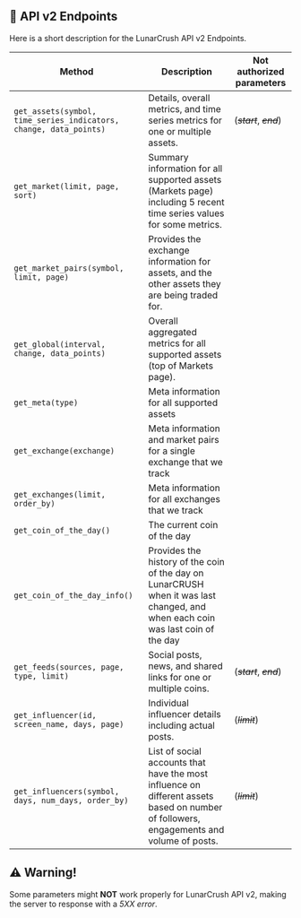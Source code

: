 ## 📜 API v2 Endpoints
Here is a short description for the LunarCrush API v2 Endpoints.

| Method                                                                | Description                                                                                                                             | Not authorized parameters |
|-----------------------------------------------------------------------|-----------------------------------------------------------------------------------------------------------------------------------------|---------------------------|
| ```get_assets(symbol, time_series_indicators, change, data_points)``` | Details, overall metrics, and time series metrics for one or multiple assets.                                                           | (*~~start~~*, *~~end~~*)  |
| ```get_market(limit, page, sort)```                                   | Summary information for all supported assets (Markets page) including 5 recent time series values for some metrics.                     |                           |
| ```get_market_pairs(symbol, limit, page)```                           | Provides the exchange information for assets, and the other assets they are being traded for.                                           |                           |
| ```get_global(interval, change, data_points)```                       | Overall aggregated metrics for all supported assets (top of Markets page).                                                              |                           |
| ```get_meta(type)```                                                  | Meta information for all supported assets                                                                                               |                           |
| ```get_exchange(exchange)```                                          | Meta information and market pairs for a single exchange that we track                                                                   |                           |
| ```get_exchanges(limit, order_by)```                                  | Meta information for all exchanges that we track                                                                                        |                           |
| ```get_coin_of_the_day()```                                           | The current coin of the day                                                                                                             |                           |
| ```get_coin_of_the_day_info()```                                      | Provides the history of the coin of the day on LunarCRUSH when it was last changed, and when each coin was last coin of the day         |                           |
| ```get_feeds(sources, page, type, limit)```                           | Social posts, news, and shared links for one or multiple coins.                                                                         | (*~~start~~*, *~~end~~*)  |
| ```get_influencer(id, screen_name, days, page)```                     | Individual influencer details including actual posts.                                                                                   | (*~~limit~~*)             |
| ```get_influencers(symbol, days, num_days, order_by)```               | List of social accounts that have the most influence on different assets based on number of followers, engagements and volume of posts. | (*~~limit~~*)             |

## ⚠️ Warning!
Some parameters might **NOT** work properly for LunarCrush API v2, making the server to response with a *5XX error*.
